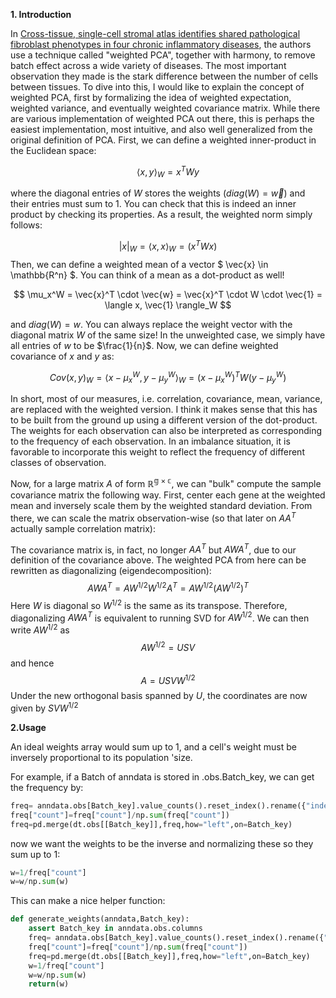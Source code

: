 **1. Introduction**

In [Cross-tissue, single-cell stromal atlas identifies shared pathological fibroblast phenotypes in four chronic inflammatory diseases](https://doi.org/10.1016/j.medj.2022.05.002), 
the authors use a technique called "weighted PCA", together with harmony, 
to remove batch effect across a wide variety of diseases. 
The most important observation they made is the stark difference between the number of cells between tissues. 
To dive into this, I would like to explain the concept of weighted PCA, first by formalizing  the idea of weighted expectation, weighted variance, and eventually weighted covariance matrix. While there are various implementation of weighted PCA out there, this is perhaps the easiest implementation, most intuitive, and also well generalized from the original definition of PCA. 
 First, we can define a weighted inner-product in the Euclidean space: 

$$
    \langle x,y \rangle_W = x^T W y  
$$

where the diagonal entries of $W$ stores the weights ($diag(W)=\vec{w}$) and their entries must sum to $1$. You can check that this is indeed an inner product by checking its properties. As a result, the weighted norm simply follows:

$$
    |x|_W = \langle x,x \rangle_W = (x^T W x)
$$
Then, we  can define a weighted mean of a vector $ \vec{x} \in \mathbb{R^n} $. You can think of a mean as a dot-product as well!

$$
    \mu_x^W  = \vec{x}^T \cdot \vec{w}  = \vec{x}^T \cdot W \cdot  \vec{1} = \langle x, \vec{1} \rangle_W 
$$

and $diag(W)=w$. You can always replace the weight vector with the diagonal matrix $W$ of the same size!
In the unweighted case, we simply have all entries of $w$ to be $\frac{1}{n}$.
Now, we can define weighted covariance  of $x$ and $y$ as:

$$
    Cov(x,y)_W = \langle x-\mu_x^W ,y-\mu_y^W \rangle_W  = (x-\mu_x^W)^T W (y-\mu_y^W)
$$

In short, most of our measures, i.e. correlation, covariance, mean, variance, are replaced with the weighted version. I think it makes sense that this has to be built from the ground up using a different version of the dot-product.
The weights for each observation can also be interpreted as corresponding to the frequency of each observation. In an imbalance situation, it is favorable to  incorporate this weight to reflect the frequency of different classes of observation. 

Now, for a large matrix $A$ of form $\mathbb{R^{g \times c }}$, we can "bulk" compute the sample covariance matrix the following way. First, 
center each gene at the weighted mean and inversely scale them by the weighted standard deviation. From there, we can scale the matrix observation-wise
 (so that later on $AA^T$  actually sample correlation matrix):

The covariance matrix is, in fact, no longer $AA^T$ but $AWA^T$, due to our definition of the covariance above. The weighted PCA from here can be rewritten as diagonalizing (eigendecomposition):
$$
AWA^T = AW^{1/2} W^{1/2}A^T = AW^{1/2} (AW^{1/2})^T
$$
Here $W$ is diagonal so $W^{1/2}$ is the same as its transpose.
Therefore, diagonalizing $AWA^T$ is equivalent  to running SVD for  $AW^{1/2}$. We can then write $AW^{1/2}$ as
$$
AW^{1/2}=USV
$$
and hence
$$
A = USVW^{1/2}
$$
Under the new orthogonal basis spanned by $U$, the coordinates are   now given by  $SVW^{1/2}$ 


**2.Usage**


An ideal weights array would sum up to 1, and a cell's weight must be inversely proportional to its population 'size. 

For example, if a Batch of anndata is stored in .obs.Batch_key, we can get the frequency by:
```python
freq= anndata.obs[Batch_key].value_counts().reset_index().rename({"index":Batch_key,Batch_key:"count"},axis=1)
freq["count"]=freq["count"]/np.sum(freq["count"])
freq=pd.merge(dt.obs[[Batch_key]],freq,how="left",on=Batch_key)
``` 
now we want the weights to be the inverse and normalizing these so they sum up to 1:
```python
w=1/freq["count"]
w=w/np.sum(w)
```
This can make a nice helper function:

```python
def generate_weights(anndata,Batch_key):
    assert Batch_key in anndata.obs.columns
    freq= anndata.obs[Batch_key].value_counts().reset_index().rename({"index":Batch_key,Batch_key:"count"},axis=1)
    freq["count"]=freq["count"]/np.sum(freq["count"])
    freq=pd.merge(dt.obs[[Batch_key]],freq,how="left",on=Batch_key)
    w=1/freq["count"]
    w=w/np.sum(w)
    return(w)
```
